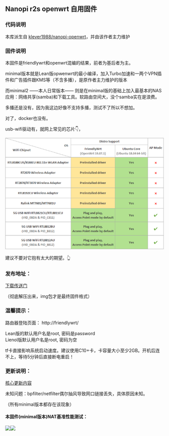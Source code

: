 ## Nanopi r2s openwrt 自用固件

### 代码说明

本库派生自 [klever1988/nanopi-openwrt](https://github.com/klever1988/nanopi-openwrt)，并由该作者主力维护

### 固件说明

本固件是friendlywrt和openwrt混编的结果，前者为基后者为主。

minimal版本就是Lean版opwenwrt的最小编译，加入Turbo加速和一两个VPN插件和广告插件跟KMS等（不含多播），是原作者主力维护的版本

而minimal2 ——本人日常版本—— 则是在minimal版的基础上加入最基本的NAS应用：网络共享(samba)和下载工具。软路由空间大，没个samba实在是浪费。

多播还是没有，因为我这边好像不支持多播，测试不了所以不想加。

对了，docker也没有。

usb-wifi驱动有，就网上常见的芯片👇，

![支持列表](./assets/R2swrt-usbwifi-08.jpg)

建议不要对它抱有太大的期望。👆 

### 发布地址：

[下载传送门](https://github.com/kongfl888/nanopi-openwrt/releases)

（彻底解压出来，img包才是最终固件格式）

### 温馨提示：

路由器登陆页面： http://friendlywrt/ 

Lean版的默认用户名是root, 密码是password  
Lienol版默认用户名是root, 密码为空

tf卡直接影响系统启动速度。建议使用C10+卡，卡容量大小至少2GB。开机后连不上，等待5分钟后直接断电重启！

### 更新说明：

[核心更新内容](https://github.com/klever1988/nanopi-openwrt/blob/master/CHANGELOG.md)

未知问题：bpfilter/netfilter偶尔抽风导致网口链接丢失，具体原因未知。

（所有minimal版本都存在该现象）

#### 本固件(minimal版本)NAT基准性能测试：

<img src="https://github.com/klever1988/nanopi-openwrt/raw/master/assets/NAT.jpg" width="600" /><img src="https://raw.githubusercontent.com/klever1988/nanopi-openwrt/master/assets/Acc.jpg" width="250" />
